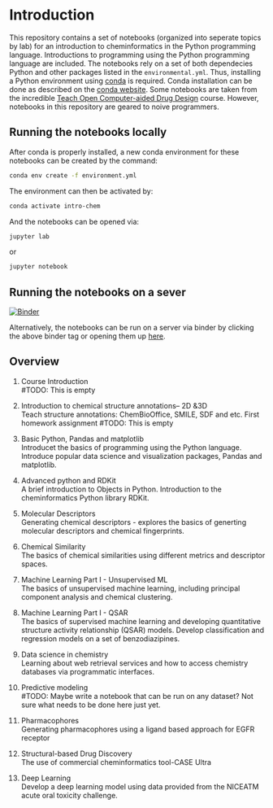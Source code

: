 


# Introduction

This repository contains a set of notebooks (organized into seperate topics by lab) for an introduction to cheminformatics in the Python programming language.  Introductions to programming using the Python programming language are included.  The notebooks rely on a set of both dependecies Python and other packages listed in the `environmental.yml`.  Thus, installing a Python environment using [conda](https://docs.conda.io/en/latest/) is required.  Conda installation can be done as described on the [conda website](https://docs.conda.io/projects/conda/en/latest/user-guide/install/index.html).  Some notebooks are taken from the incredible [Teach Open Computer-aided Drug Design](https://github.com/volkamerlab/teachopencadd) course.  However, notebooks in this repository are geared to noive programmers.  

## Running the notebooks locally

After conda is properly installed, a new conda environment for these notebooks can be created by the command:
```bash
conda env create -f environment.yml
```
The environment can then be activated by:
```bash
conda activate intro-chem
```
And the notebooks can be opened via:
```bash
jupyter lab
```
or 
```bash
jupyter notebook
```

## Running the notebooks on a sever

[![Binder](https://mybinder.org/badge_logo.svg)](https://mybinder.org/v2/gh/russodanielp/intro_cheminformatics/HEAD)

Alternatively, the notebooks can be run on a server via binder by clicking the above binder tag or opening them up [here](https://mybinder.org/v2/gh/russodanielp/intro_cheminformatics/HEAD).  


## Overview

1) Course Introduction  
#TODO: This is empty

2)  Introduction to chemical structure annotations– 2D &3D  
Teach structure annotations: ChemBioOffice, SMILE, SDF and etc. First homework assignment
#TODO: This is empty

3) Basic Python, Pandas and matplotlib  
Introducet the basics of programming using the Python language.  Introduce popular data science and visualization packages, Pandas and matplotlib.

5) Advanced python and RDKit   
A brief introduction to Objects in Python.  Introduction to the cheminformatics Python library RDKit.

4) Molecular Descriptors   
Generating chemical descriptors - explores the basics of generting molecular descriptors and chemical fingerprints.

6) Chemical Similarity  
The basics of chemical similarities using different metrics and descriptor spaces.

7) Machine Learning Part I - Unsupervised ML  
The basics of unsupervised machine learning, including principal component analysis and chemical clustering. 

8) Machine Learning Part I - QSAR  
The basics of supervised machine learning and developing quantitative structure activity relationship (QSAR) models.  Develop classification and regression models on a set of benzodiazipines. 

9) Data science in chemistry  
Learning about web retrieval services and how to access chemistry databases via programmatic interfaces.

10) Predictive modeling  
#TODO: Maybe write a notebook that can be run on any dataset?  Not sure what needs to be done here just yet.  

11) Pharmacophores  
Generating pharmacophores using a ligand based approach for EGFR receptor

12) Structural-based Drug Discovery  
The use of commercial cheminformatics tool-CASE Ultra
  

13) Deep Learning   
Develop a deep learning model using data provided from the NICEATM acute oral toxicity challenge.
